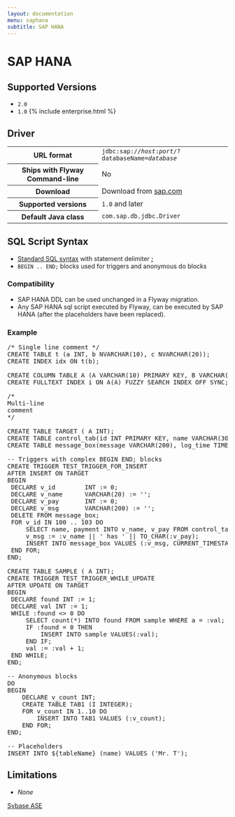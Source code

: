 ```yaml
---
layout: documentation
menu: saphana
subtitle: SAP HANA
---
```

# SAP HANA

## Supported Versions

- `2.0`
- `1.0` {% include enterprise.html %}

## Driver

<table class="table">
<tr>
<th>URL format</th>
<td><code>jdbc:sap://<i>host</i>:<i>port</i>/?databaseName=<i>database</i></code></td>
</tr>
<tr>
<th>Ships with Flyway Command-line</th>
<td>No</td>
</tr>
<tr>
<th>Download</th>
<td>Download from <a href="https://sap.com">sap.com</a></td>
</tr>
<tr>
<th>Supported versions</th>
<td><code>1.0</code> and later</td>
</tr>
<tr>
<th>Default Java class</th>
<td><code>com.sap.db.jdbc.Driver</code></td>
</tr>
</table>

## SQL Script Syntax

- [Standard SQL syntax](/documentation/migrations#sql-based-migrations#syntax) with statement delimiter **;**
- `BEGIN .. END;` blocks used for triggers and anonymous do blocks

### Compatibility

- SAP HANA DDL can be used unchanged in a Flyway migration.
- Any SAP HANA sql script executed by Flyway, can be executed by SAP HANA (after the placeholders have been replaced).

### Example

<pre class="prettyprint">/* Single line comment */
CREATE TABLE t (a INT, b NVARCHAR(10), c NVARCHAR(20));
CREATE INDEX idx ON t(b);

CREATE COLUMN TABLE A (A VARCHAR(10) PRIMARY KEY, B VARCHAR(10));
CREATE FULLTEXT INDEX i ON A(A) FUZZY SEARCH INDEX OFF SYNC;

/*
Multi-line
comment
*/

CREATE TABLE TARGET ( A INT);
CREATE TABLE control_tab(id INT PRIMARY KEY, name VARCHAR(30), payment INT);
CREATE TABLE message_box(message VARCHAR(200), log_time TIMESTAMP);

-- Triggers with complex BEGIN END; blocks
CREATE TRIGGER TEST_TRIGGER_FOR_INSERT
AFTER INSERT ON TARGET
BEGIN
 DECLARE v_id        INT := 0;
 DECLARE v_name      VARCHAR(20) := '';
 DECLARE v_pay       INT := 0;
 DECLARE v_msg       VARCHAR(200) := '';
 DELETE FROM message_box;
 FOR v_id IN 100 .. 103 DO
     SELECT name, payment INTO v_name, v_pay FROM control_tab WHERE id = :v_id;
     v_msg := :v_name || ' has ' || TO_CHAR(:v_pay);
     INSERT INTO message_box VALUES (:v_msg, CURRENT_TIMESTAMP);
 END FOR;
END;

CREATE TABLE SAMPLE ( A INT);
CREATE TRIGGER TEST_TRIGGER_WHILE_UPDATE
AFTER UPDATE ON TARGET
BEGIN
 DECLARE found INT := 1;
 DECLARE val INT := 1;
 WHILE :found <> 0 DO
     SELECT count(*) INTO found FROM sample WHERE a = :val;
     IF :found = 0 THEN
         INSERT INTO sample VALUES(:val);
     END IF;
     val := :val + 1;
 END WHILE;
END;

-- Anonymous blocks
DO
BEGIN
    DECLARE v_count INT;
    CREATE TABLE TAB1 (I INTEGER); 
    FOR v_count IN 1..10 DO
        INSERT INTO TAB1 VALUES (:v_count);
    END FOR;
END;

-- Placeholders
INSERT INTO ${tableName} (name) VALUES ('Mr. T');</pre>

## Limitations

- *None*

<p class="next-steps">
    <a class="btn btn-primary" href="/documentation/database/sybasease">Sybase ASE <i class="fa fa-arrow-right"></i></a>
</p>